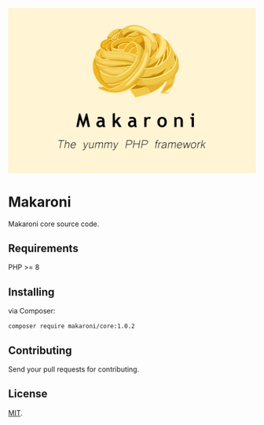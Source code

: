 <div>
<img src="/img/makaroni.jpg" >



# Makaroni

Makaroni core source code.


##  Requirements

PHP >= 8

##  Installing

via Composer:

```
composer require makaroni/core:1.0.2
```


## Contributing
Send your pull requests for contributing.


## License

[MIT](LICENSE).


</div>
